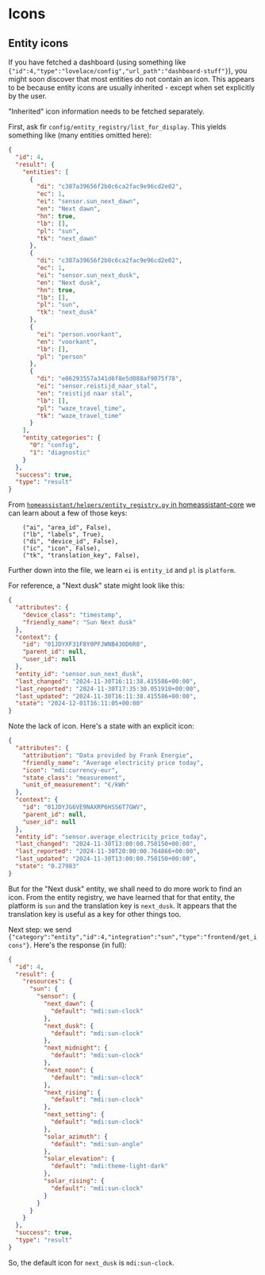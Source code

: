 # Icons

## Entity icons

If you have fetched a dashboard (using something like `{"id":4,"type":"lovelace/config","url_path":"dashboard-stuff"}`), you might soon discover that most entities do not contain an icon. This appears to be because entity icons are usually inherited - except when set explicitly by the user.

"Inherited" icon information needs to be fetched separately.

First, ask fir `config/entity_registry/list_for_display`.
This yields something like (many entities omitted here):

```json
{
  "id": 4,
  "result": {
    "entities": [
      {
        "di": "c387a39656f2b0c6ca2fac9e96cd2e02",
        "ec": 1,
        "ei": "sensor.sun_next_dawn",
        "en": "Next dawn",
        "hn": true,
        "lb": [],
        "pl": "sun",
        "tk": "next_dawn"
      },
      {
        "di": "c387a39656f2b0c6ca2fac9e96cd2e02",
        "ec": 1,
        "ei": "sensor.sun_next_dusk",
        "en": "Next dusk",
        "hn": true,
        "lb": [],
        "pl": "sun",
        "tk": "next_dusk"
      },
      {
        "ei": "person.voorkant",
        "en": "voorkant",
        "lb": [],
        "pl": "person"
      },
      {
        "di": "e06293557a341d6f8e5d088af9075f78",
        "ei": "sensor.reistijd_naar_stal",
        "en": "reistijd naar stal",
        "lb": [],
        "pl": "waze_travel_time",
        "tk": "waze_travel_time"
      }
    ],
    "entity_categories": {
      "0": "config",
      "1": "diagnostic"
    }
  },
  "success": true,
  "type": "result"
}
```

From [`homeassistant/helpers/entity_registry.py` in homeassistant-core](https://github.com/home-assistant/core/blob/24fbc366a68a73959d20992b1c4ce782c2fa8e44/homeassistant/helpers/entity_registry.py#L150) we can learn about a few of those keys:

```
    ("ai", "area_id", False),
    ("lb", "labels", True),
    ("di", "device_id", False),
    ("ic", "icon", False),
    ("tk", "translation_key", False),
```

Further down into the file, we learn `ei` is `entity_id` and `pl` is `platform`.

For reference, a "Next dusk" state might look like this:

```json
{
  "attributes": {
    "device_class": "timestamp",
    "friendly_name": "Sun Next dusk"
  },
  "context": {
    "id": "01JDYXF31F8Y0PFJWNB430D6R8",
    "parent_id": null,
    "user_id": null
  },
  "entity_id": "sensor.sun_next_dusk",
  "last_changed": "2024-11-30T16:11:38.415586+00:00",
  "last_reported": "2024-11-30T17:35:30.051910+00:00",
  "last_updated": "2024-11-30T16:11:38.415586+00:00",
  "state": "2024-12-01T16:11:05+00:00"
}
```

Note the lack of icon.
Here's a state with an explicit icon:

```json
{
  "attributes": {
    "attribution": "Data provided by Frank Energie",
    "friendly_name": "Average electricity price today",
    "icon": "mdi:currency-eur",
    "state_class": "measurement",
    "unit_of_measurement": "€/kWh"
  },
  "context": {
    "id": "01JDYJG6VE9NAXRP6HSS6T7GWV",
    "parent_id": null,
    "user_id": null
  },
  "entity_id": "sensor.average_electricity_price_today",
  "last_changed": "2024-11-30T13:00:00.750150+00:00",
  "last_reported": "2024-11-30T20:00:00.764866+00:00",
  "last_updated": "2024-11-30T13:00:00.750150+00:00",
  "state": "0.27983"
}
```

But for the "Next dusk" entity, we shall need to do more work to find an icon.
From the entity registry, we have learned that for that entity, the platform is `sun` and the translation key is `next_dusk`.
It appears that the translation key is useful as a key for other things too.

Next step: we send `{"category":"entity","id":4,"integration":"sun","type":"frontend/get_icons"}`.
Here's the response (in full):

```json
{
  "id": 4,
  "result": {
    "resources": {
      "sun": {
        "sensor": {
          "next_dawn": {
            "default": "mdi:sun-clock"
          },
          "next_dusk": {
            "default": "mdi:sun-clock"
          },
          "next_midnight": {
            "default": "mdi:sun-clock"
          },
          "next_noon": {
            "default": "mdi:sun-clock"
          },
          "next_rising": {
            "default": "mdi:sun-clock"
          },
          "next_setting": {
            "default": "mdi:sun-clock"
          },
          "solar_azimuth": {
            "default": "mdi:sun-angle"
          },
          "solar_elevation": {
            "default": "mdi:theme-light-dark"
          },
          "solar_rising": {
            "default": "mdi:sun-clock"
          }
        }
      }
    }
  },
  "success": true,
  "type": "result"
}
```

So, the default icon for `next_dusk` is `mdi:sun-clock`.
